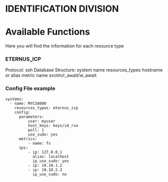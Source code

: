 

#                       IDENTIFICATION DIVISION



# Available Functions

Here you will find the information for each resource type

### ETERNUS_ICP

Protocol: ssh
Database Structure:
    system name
    resources_types
    hostname or alias
    metric name
    svctm/r_await/w_await

### Config File example

````
systems:
  - name: MYCS8000
    resources_types: eternus_icp
    config:
      parameters:
          user: myuser
          host_keys: keys/id_rsa
          poll: 1
          use_sudo: yes
      metrics:
          - name: fs
      ips:
          - ip: 127.0.0.1
            alias: localhost
            ip_use_sudo: yes
          - ip: 10.10.1.2
          - ip: 10.10.2.3
            ip_use_sudo: no
````